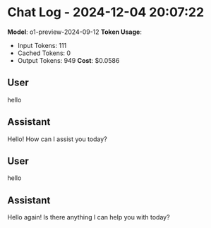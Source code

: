 # Chat Log - 2024-12-04 20:07:22
**Model**: o1-preview-2024-09-12
**Token Usage**:
- Input Tokens: 111
- Cached Tokens: 0
- Output Tokens: 949
**Cost**: $0.0586

## User
hello

## Assistant
Hello! How can I assist you today?

## User
hello

## Assistant
Hello again! Is there anything I can help you with today?

